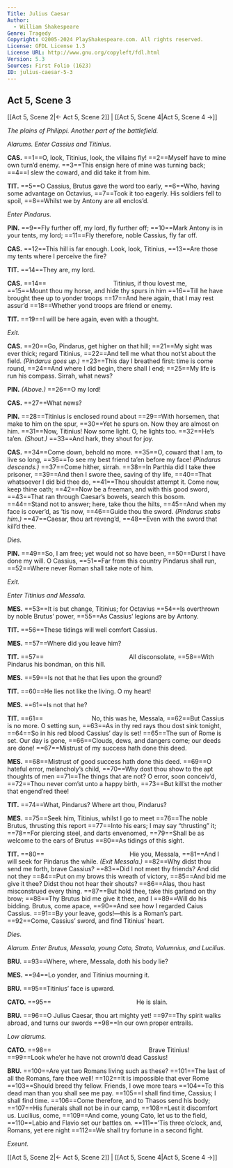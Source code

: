 ```yaml
---
Title: Julius Caesar
Author: 
  - William Shakespeare
Genre: Tragedy
Copyright: ©2005-2024 PlayShakespeare.com. All rights reserved.
License: GFDL License 1.3
License URL: http://www.gnu.org/copyleft/fdl.html
Version: 5.3
Sources: First Folio (1623)
ID: julius-caesar-5-3
---
```


## Act 5, Scene 3
[[Act 5, Scene 2|← Act 5, Scene 2]] | [[Act 5, Scene 4|Act 5, Scene 4 →]]

*The plains of Philippi. Another part of the battlefield.*

*Alarums. Enter Cassius and Titinius.*

**CAS.**
==1==O, look, Titinius, look, the villains fly!
==2==Myself have to mine own turn’d enemy.
==3==This ensign here of mine was turning back;
==4==I slew the coward, and did take it from him.

**TIT.**
==5==O Cassius, Brutus gave the word too early,
==6==Who, having some advantage on Octavius,
==7==Took it too eagerly. His soldiers fell to spoil,
==8==Whilst we by Antony are all enclos’d.

*Enter Pindarus.*

**PIN.**
==9==Fly further off, my lord, fly further off;
==10==Mark Antony is in your tents, my lord;
==11==Fly therefore, noble Cassius, fly far off.

**CAS.**
==12==This hill is far enough. Look, look, Titinius,
==13==Are those my tents where I perceive the fire?

**TIT.**
==14==They are, my lord.

**CAS.**
==14==           Titinius, if thou lovest me,
==15==Mount thou my horse, and hide thy spurs in him
==16==Till he have brought thee up to yonder troops
==17==And here again, that I may rest assur’d
==18==Whether yond troops are friend or enemy.

**TIT.**
==19==I will be here again, even with a thought.

*Exit.*

**CAS.**
==20==Go, Pindarus, get higher on that hill;
==21==My sight was ever thick; regard Titinius,
==22==And tell me what thou not’st about the field.
*(Pindarus goes up.)*
==23==This day I breathed first: time is come round,
==24==And where I did begin, there shall I end;
==25==My life is run his compass. Sirrah, what news?

**PIN.**
*(Above.)*
==26==O my lord!

**CAS.**
==27==What news?

**PIN.**
==28==Titinius is enclosed round about
==29==With horsemen, that make to him on the spur,
==30==Yet he spurs on. Now they are almost on him.
==31==Now, Titinius! Now some light. O, he lights too.
==32==He’s ta’en.
*(Shout.)*
==33==And hark, they shout for joy.

**CAS.**
==34==Come down, behold no more.
==35==O, coward that I am, to live so long,
==36==To see my best friend ta’en before my face!
*(Pindarus descends.)*
==37==Come hither, sirrah.
==38==In Parthia did I take thee prisoner,
==39==And then I swore thee, saving of thy life,
==40==That whatsoever I did bid thee do,
==41==Thou shouldst attempt it. Come now, keep thine oath;
==42==Now be a freeman, and with this good sword,
==43==That ran through Caesar’s bowels, search this bosom.
==44==Stand not to answer; here, take thou the hilts,
==45==And when my face is cover’d, as ’tis now,
==46==Guide thou the sword.
*(Pindarus stabs him.)*
==47==Caesar, thou art reveng’d,
==48==Even with the sword that kill’d thee.

*Dies.*

**PIN.**
==49==So, I am free; yet would not so have been,
==50==Durst I have done my will. O Cassius,
==51==Far from this country Pindarus shall run,
==52==Where never Roman shall take note of him.

*Exit.*

*Enter Titinius and Messala.*

**MES.**
==53==It is but change, Titinius; for Octavius
==54==Is overthrown by noble Brutus’ power,
==55==As Cassius’ legions are by Antony.

**TIT.**
==56==These tidings will well comfort Cassius.

**MES.**
==57==Where did you leave him?

**TIT.**
==57==              All disconsolate,
==58==With Pindarus his bondman, on this hill.

**MES.**
==59==Is not that he that lies upon the ground?

**TIT.**
==60==He lies not like the living. O my heart!

**MES.**
==61==Is not that he?

**TIT.**
==61==        No, this was he, Messala,
==62==But Cassius is no more. O setting sun,
==63==As in thy red rays thou dost sink tonight,
==64==So in his red blood Cassius’ day is set!
==65==The sun of Rome is set. Our day is gone,
==66==Clouds, dews, and dangers come; our deeds are done!
==67==Mistrust of my success hath done this deed.

**MES.**
==68==Mistrust of good success hath done this deed.
==69==O hateful error, melancholy’s child,
==70==Why dost thou show to the apt thoughts of men
==71==The things that are not? O error, soon conceiv’d,
==72==Thou never com’st unto a happy birth,
==73==But kill’st the mother that engend’red thee!

**TIT.**
==74==What, Pindarus? Where art thou, Pindarus?

**MES.**
==75==Seek him, Titinius, whilst I go to meet
==76==The noble Brutus, thrusting this report
==77==Into his ears; I may say “thrusting” it;
==78==For piercing steel, and darts envenomed,
==79==Shall be as welcome to the ears of Brutus
==80==As tidings of this sight.

**TIT.**
==80==              Hie you, Messala,
==81==And I will seek for Pindarus the while.
*(Exit Messala.)*
==82==Why didst thou send me forth, brave Cassius?
==83==Did I not meet thy friends? And did not they
==84==Put on my brows this wreath of victory,
==85==And bid me give it thee? Didst thou not hear their shouts?
==86==Alas, thou hast misconstrued every thing.
==87==But hold thee, take this garland on thy brow;
==88==Thy Brutus bid me give it thee, and I
==89==Will do his bidding. Brutus, come apace,
==90==And see how I regarded Caius Cassius.
==91==By your leave, gods!—this is a Roman’s part.
==92==Come, Cassius’ sword, and find Titinius’ heart.

*Dies.*

*Alarum. Enter Brutus, Messala, young Cato, Strato, Volumnius, and Lucilius.*

**BRU.**
==93==Where, where, Messala, doth his body lie?

**MES.**
==94==Lo yonder, and Titinius mourning it.

**BRU.**
==95==Titinius’ face is upward.

**CATO.**
==95==              He is slain.

**BRU.**
==96==O Julius Caesar, thou art mighty yet!
==97==Thy spirit walks abroad, and turns our swords
==98==In our own proper entrails.

*Low alarums.*

**CATO.**
==98==                Brave Titinius!
==99==Look whe’er he have not crown’d dead Cassius!

**BRU.**
==100==Are yet two Romans living such as these?
==101==The last of all the Romans, fare thee well!
==102==It is impossible that ever Rome
==103==Should breed thy fellow. Friends, I owe more tears
==104==To this dead man than you shall see me pay.
==105==I shall find time, Cassius; I shall find time.
==106==Come therefore, and to Thasos send his body;
==107==His funerals shall not be in our camp,
==108==Lest it discomfort us. Lucilius, come,
==109==And come, young Cato, let us to the field,
==110==Labio and Flavio set our battles on.
==111==’Tis three o’clock, and, Romans, yet ere night
==112==We shall try fortune in a second fight.

*Exeunt.*

[[Act 5, Scene 2|← Act 5, Scene 2]] | [[Act 5, Scene 4|Act 5, Scene 4 →]]
